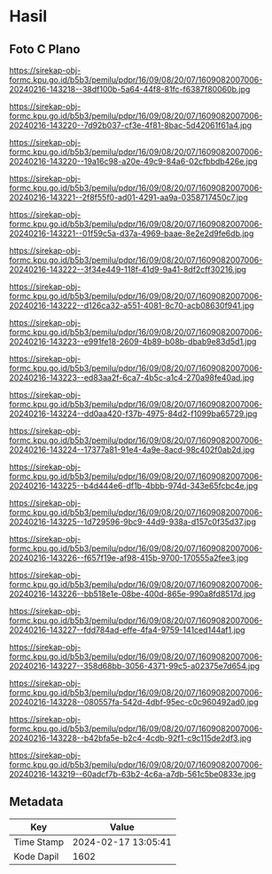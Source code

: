 # Hasil

## Foto C Plano

https://sirekap-obj-formc.kpu.go.id/b5b3/pemilu/pdpr/16/09/08/20/07/1609082007006-20240216-143218--38df100b-5a64-44f8-81fc-f6387f80060b.jpg

https://sirekap-obj-formc.kpu.go.id/b5b3/pemilu/pdpr/16/09/08/20/07/1609082007006-20240216-143220--7d92b037-cf3e-4f81-8bac-5d42061f61a4.jpg

https://sirekap-obj-formc.kpu.go.id/b5b3/pemilu/pdpr/16/09/08/20/07/1609082007006-20240216-143220--19a16c98-a20e-49c9-84a6-02cfbbdb426e.jpg

https://sirekap-obj-formc.kpu.go.id/b5b3/pemilu/pdpr/16/09/08/20/07/1609082007006-20240216-143221--2f8f55f0-ad01-4291-aa9a-0358717450c7.jpg

https://sirekap-obj-formc.kpu.go.id/b5b3/pemilu/pdpr/16/09/08/20/07/1609082007006-20240216-143221--01f59c5a-d37a-4969-baae-8e2e2d9fe6db.jpg

https://sirekap-obj-formc.kpu.go.id/b5b3/pemilu/pdpr/16/09/08/20/07/1609082007006-20240216-143222--3f34e449-118f-41d9-9a41-8df2cff30216.jpg

https://sirekap-obj-formc.kpu.go.id/b5b3/pemilu/pdpr/16/09/08/20/07/1609082007006-20240216-143222--d126ca32-a551-4081-8c70-acb08630f941.jpg

https://sirekap-obj-formc.kpu.go.id/b5b3/pemilu/pdpr/16/09/08/20/07/1609082007006-20240216-143223--e991fe18-2609-4b89-b08b-dbab9e83d5d1.jpg

https://sirekap-obj-formc.kpu.go.id/b5b3/pemilu/pdpr/16/09/08/20/07/1609082007006-20240216-143223--ed83aa2f-6ca7-4b5c-a1c4-270a98fe40ad.jpg

https://sirekap-obj-formc.kpu.go.id/b5b3/pemilu/pdpr/16/09/08/20/07/1609082007006-20240216-143224--dd0aa420-f37b-4975-84d2-f1099ba65729.jpg

https://sirekap-obj-formc.kpu.go.id/b5b3/pemilu/pdpr/16/09/08/20/07/1609082007006-20240216-143224--17377a81-91e4-4a9e-8acd-98c402f0ab2d.jpg

https://sirekap-obj-formc.kpu.go.id/b5b3/pemilu/pdpr/16/09/08/20/07/1609082007006-20240216-143225--b4d444e6-df1b-4bbb-974d-343e65fcbc4e.jpg

https://sirekap-obj-formc.kpu.go.id/b5b3/pemilu/pdpr/16/09/08/20/07/1609082007006-20240216-143225--1d729596-9bc9-44d9-938a-d157c0f35d37.jpg

https://sirekap-obj-formc.kpu.go.id/b5b3/pemilu/pdpr/16/09/08/20/07/1609082007006-20240216-143226--f657f19e-af98-415b-9700-170555a2fee3.jpg

https://sirekap-obj-formc.kpu.go.id/b5b3/pemilu/pdpr/16/09/08/20/07/1609082007006-20240216-143226--bb518e1e-08be-400d-865e-990a8fd8517d.jpg

https://sirekap-obj-formc.kpu.go.id/b5b3/pemilu/pdpr/16/09/08/20/07/1609082007006-20240216-143227--fdd784ad-effe-4fa4-9759-141ced144af1.jpg

https://sirekap-obj-formc.kpu.go.id/b5b3/pemilu/pdpr/16/09/08/20/07/1609082007006-20240216-143227--358d68bb-3056-4371-99c5-a02375e7d654.jpg

https://sirekap-obj-formc.kpu.go.id/b5b3/pemilu/pdpr/16/09/08/20/07/1609082007006-20240216-143228--080557fa-542d-4dbf-95ec-c0c960492ad0.jpg

https://sirekap-obj-formc.kpu.go.id/b5b3/pemilu/pdpr/16/09/08/20/07/1609082007006-20240216-143228--b42bfa5e-b2c4-4cdb-92f1-c9c115de2df3.jpg

https://sirekap-obj-formc.kpu.go.id/b5b3/pemilu/pdpr/16/09/08/20/07/1609082007006-20240216-143219--60adcf7b-63b2-4c6a-a7db-561c5be0833e.jpg


## Metadata

| Key        | Value               |
| ---------- | ------------------- |
| Time Stamp | 2024-02-17 13:05:41 |
| Kode Dapil | 1602                |



